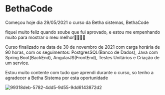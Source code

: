 # BethaCode

Começou hoje dia 29/05/2021 o curso da Betha sistemas, BethaCode 

fiquei muito feliz quando soube que fui aprovado, e estou me empenhando muito para mostrar o meu melhor🤩🤓👨‍💻

Curso finalizado na data de 30 de novembro de 2021 com carga horária de 90 horas, com os seguimentos: PostgresSQL(Banco de Dados), Java com Spring Boot(BackEnd), AngularJS(FrontEnd), Testes Unitários e Criação de um service.

Estou muito contente com tudo que aprendi durante o curso, so tenho a agradecer a Betha Sistema por esta oportunidade

![99318deb-5782-4dd5-9d55-9dd6143872d2](https://user-images.githubusercontent.com/61843626/120083157-19316c80-c09d-11eb-8327-32506ad68998.jpg)

